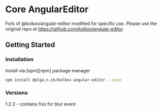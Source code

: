 # Core AngularEditor

Fork of @kolkov/angular-editor modified for specific use. Please use the original repo at https://github.com/kolkov/angular-editor.

## Getting Started

### Installation

Install via [npm][npm] package manager

```bash
npm install @olga.n.sh/kolkov-angular-editor --save
```

### Versions

1.2.3 - contains fixs for blur event
